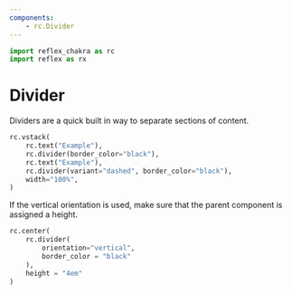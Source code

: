 ```yaml
---
components:
    - rc.Divider
---
```


```python exec
import reflex_chakra as rc
import reflex as rx
```

# Divider

Dividers are a quick built in way to separate sections of content.

```python demo
rc.vstack(
    rc.text("Example"),
    rc.divider(border_color="black"),
    rc.text("Example"),
    rc.divider(variant="dashed", border_color="black"),
    width="100%",
)
```

If the vertical orientation is used, make sure that the parent component is assigned a height.

```python demo
rc.center(
    rc.divider(
        orientation="vertical", 
        border_color = "black"
    ), 
    height = "4em"
)
```
